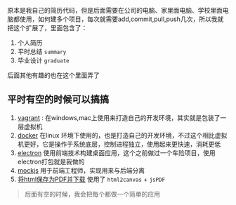 原本是我自己的简历代码，但是后面需要在公司的电脑、家里面电脑、学校里面电脑都使用，如何建多个项目，每次就需要add,commit,pull,push几次，所以我就把这个扩展了，里面包含了： 

1. 个人简历
2. 平时总结 `summary`
3. 毕业设计 `graduate`

后面其他有趣的也在这个里面弄了

## 平时有空的时候可以搞搞

1. [vagrant](http://lovelace.blog.51cto.com/1028430/1423343) : 在windows,mac上使用来打造自己的开发环境，其实就是包装了一层虚拟机
2. [docker](https://www.gitbook.com/book/yeasy/docker_practice/details) 在linux 环境下使用的，也是打造自己的开发环境，不过这个相比虚拟机更好，它是操作于系统底层，控制进程独立，使用起来更快速，消耗更低
3. [electron](https://github.com/electron/electron) 使用前端技术构建桌面应用，这个之前做过一个车险项目，使用electron打包就是我做的
4. [mockjs](https://github.com/nuysoft/Mock/wiki) 用于前端工程师，实现用来与后端分离
5. [将html保存为PDF并下载](https://heyunjiang.github.io/html2pdf/index.html) 使用了 `html2canvas` + `jsPDF` 

> 后面有空的时候，我会把每个都做一个简单的应用
